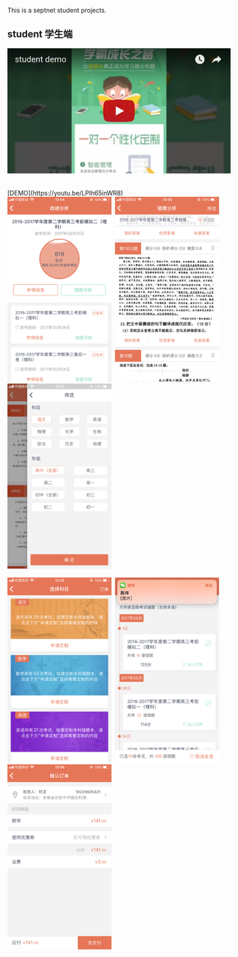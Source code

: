 This is a septnet student projects.


## student 学生端
 
[![asciicast](resources/screenshot.png)](https://youtu.be/LPIh65inWR8)
 
</br>
[DEMO](https://youtu.be/LPIh65inWR8)
</br>
<img src="resources/d1.PNG" width="235"/>&nbsp;
<img src="resources/d2.PNG" width="235"/>&nbsp;
<img src="resources/d3.PNG" width="235"/>&nbsp;
</br>
</br>
<img src="resources/d4.PNG" width="235"/>&nbsp;
<img src="resources/d5.PNG" width="235"/>&nbsp;
<img src="resources/d6.PNG" width="235"/>&nbsp;
